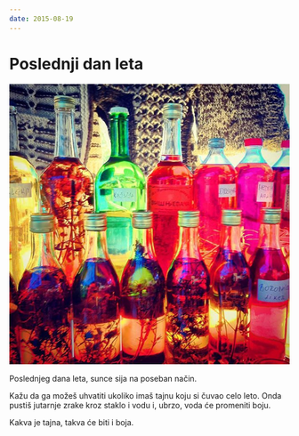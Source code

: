 ```yaml
---
date: 2015-08-19
---
```


# Poslednji dan leta

![](poslednji-dan-leta.jpg)

Poslednjeg dana leta, sunce sija na poseban način.

Kažu da ga možeš uhvatiti ukoliko imaš tajnu koju si čuvao celo leto. Onda pustiš jutarnje zrake kroz staklo i vodu i, ubrzo, voda će promeniti boju.

Kakva je tajna, takva će biti i boja.

